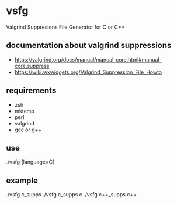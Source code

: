 # vsfg
Valgrind Suppresions File Generator for C or C++

## documentation about valgrind suppressions

* https://valgrind.org/docs/manual/manual-core.html#manual-core.suppress
* https://wiki.wxwidgets.org/Valgrind_Suppression_File_Howto

## requirements

* zsh
* mktemp
* perl
* valgrind
* gcc or g++

## use

./vsfg *<filename>* [language=C]

## example

./vsfg c_supps
./vsfg c_supps c
./vsfg c++_supps c++
